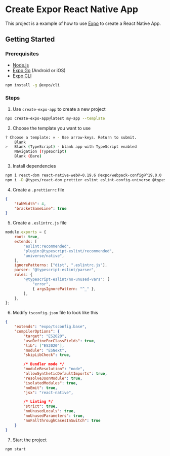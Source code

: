 # Create Expor React Native App

This project is a example of how to use [Expo](https://expo.io/) to create a React Native App.

## Getting Started

### Prerequisites

-   [Node.js](https://nodejs.org/en/)
-   [Expo Go](https://expo.io/tools#client) (Android or iOS)
-   [Expo CLI](https://docs.expo.io/versions/latest/workflow/expo-cli/)

```bash
npm install -g @expo/cli
```

### Steps

1. Use `create-expo-app` to create a new project

```bash
npx create-expo-app@latest my-app --template
```

2. Choose the template you want to use

```bash
? Choose a template: » - Use arrow-keys. Return to submit.
    Blank
>   Blank (TypeScript) - blank app with TypeScript enabled
    Navigation (TypeScript)
    Blank (Bare)
```

3. Install dependencies

```bash
npm i react-dom react-native-web@~0.19.6 @expo/webpack-config@^19.0.0
npm i -D @types/react-dom prettier eslint eslint-config-universe @typescript-eslint/eslint-plugin @typescript-eslint/parser
```

4. Create a `.prettierrc` file

```json
{
    "tabWidth": 4,
    "bracketSameLine": true
}
```

5. Create a `.eslintrc.js` file

```js
module.exports = {
    root: true,
    extends: [
        "eslint:recommended",
        "plugin:@typescript-eslint/recommended",
        "universe/native",
    ],
    ignorePatterns: ["dist", ".eslintrc.js"],
    parser: "@typescript-eslint/parser",
    rules: {
        "@typescript-eslint/no-unused-vars": [
            "error",
            { argsIgnorePattern: "^_" },
        ],
    },
};
```

6. Modify `tsconfig.json` file to look like this

```json
{
    "extends": "expo/tsconfig.base",
    "compilerOptions": {
        "target": "ES2020",
        "useDefineForClassFields": true,
        "lib": ["ES2020"],
        "module": "ESNext",
        "skipLibCheck": true,

        /* Bundler mode */
        "moduleResolution": "node",
        "allowSyntheticDefaultImports": true,
        "resolveJsonModule": true,
        "isolatedModules": true,
        "noEmit": true,
        "jsx": "react-native",

        /* Linting */
        "strict": true,
        "noUnusedLocals": true,
        "noUnusedParameters": true,
        "noFallthroughCasesInSwitch": true
    }
}
```

7. Start the project

```bash
npm start
```
